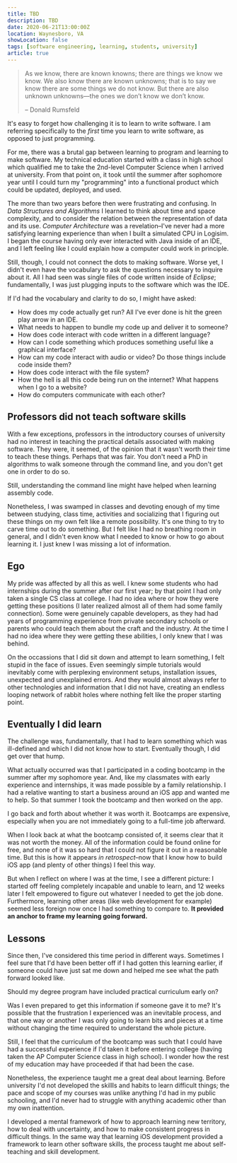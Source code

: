 ```yaml
---
title: TBD
description: TBD
date: 2020-06-21T13:00:00Z
location: Waynesboro, VA
showLocation: false
tags: [software engineering, learning, students, university]
article: true
---
```



> As we know, there are known knowns; there are things we know we know. We also know there are known unknowns; that is to say we know there are some things we do not know. But there are also unknown unknowns—the ones we don’t know we don’t know. 
> 
> – Donald Rumsfeld

It's easy to forget how challenging it is to learn to write software. I am referring specifically to the *first* time you learn to write software, as opposed to just programming. 

For me, there was a brutal gap between learning to program and learning to make software. My technical education started with a class in high school which qualified me to take the 2nd-level Computer Science when I arrived at university. From that point on, it took until the summer after sophomore year until I could turn my "programming" into a functional product which could be updated, deployed, and used.

The more than two years before then were frustrating and confusing. In *Data Structures and Algorithms* I learned to think about time and space complexity, and to consider the relation between the representation of data and its use. *Computer Architecture* was a revelation–I've never had a more satisfying learning experience than when I built a simulated CPU in Logisim. I began the course having only ever interacted with Java inside of an IDE, and I left feeling like I could explain how a computer could work in principle. 

Still, though, I could not connect the dots to making software. Worse yet, I didn't even have the vocabulary to ask the questions necessary to inquire about it. All I had seen was single files of code written inside of *Eclipse*; fundamentally, I was just plugging inputs to the software which was the IDE. 

If I'd had the vocabulary and clarity to do so, I might have asked:
- How does my code actually get run? All I've ever done is hit the green play arrow in an IDE.
- What needs to happen to bundle my code up and deliver it to someone?
- How does code interact with code written in a different language?
- How can I code something which produces something useful like a graphical interface? 
- How can my code interact with audio or video? Do those things include code inside them?
- How does code interact with the file system?
- How the hell is all this code being run on the internet? What happens when I go to a website?
- How do computers communicate with each other? 


## Professors did not teach software skills

With a few exceptions, professors in the introductory courses of university had no interest in teaching the practical details associated with making software. They were, it seemed, of the opinion that it wasn't worth their time to teach these things. Perhaps that was fair. You don't need a PhD in algorithms to walk someone through the command line, and you don't get one in order to do so.

Still, understanding the command line might have helped when learning assembly code.

Nonetheless, I was swamped in classes and devoting enough of my time between studying, class time, activities and socializing that I figuring out these things on my own felt like a remote possibility. It's one thing to try to carve time out to do something. But I felt like I had no breathing room in general, and I didn't even know what I needed to know or how to go about learning it. I just knew I was missing a lot of information.


## Ego

My pride was affected by all this as well. I knew some students who had internships during the summer after our first year; by that point I had only taken a single CS class at college. I had no idea where or how they were getting these positions (I later realized almost all of them had some family connection). Some were genuinely capable developers, as they had had years of programming experience from private secondary schools or parents who could teach them about the craft and the industry. At the time I had no idea where they were getting these abilities, I only knew that I was behind. 

On the occassions that I did sit down and attempt to learn something, I felt stupid in the face of issues. Even seemingly simple tutorials would inevitably come with perplexing environment setups, installation issues, unexpected and unexplained errors. And they would almost always refer to other technologies and information that I did not have, creating an endless looping network of rabbit holes where nothing felt like the proper starting point.


## Eventually I did learn

The challenge was, fundamentally, that I had to learn something which was ill-defined and which I did not know how to start. Eventually though, I did get over that hump.

What actually occurred was that I participated in a coding bootcamp in the summer after my sophomore year. And, like my classmates with early experience and internships, it was made possible by a family relationship. I had a relative wanting to start a business around an iOS app and wanted me to help. So that summer I took the bootcamp and then worked on the app. 

I go back and forth about whether it was worth it. Bootcamps are expensive, especially when you are not immediately going to a full-time job afterward.

When I look back at what the bootcamp consisted of, it seems clear that it was not worth the money. All of the information could be found online for free, and none of it was so hard that I could not figure it out in a reasonable time. But this is how it appears *in retrospect*–now that I know how to build iOS app (and plenty of other things) I feel this way.

But when I reflect on where I was at the time, I see a different picture: I started off feeling completely incapable and unable to learn, and 12 weeks later I felt empowered to figure out whatever I needed to get the job done. Furthermore, learning other areas (like web development for example) seemed less foreign now once I had something to compare to. **It provided an anchor to frame my learning going forward.**


## Lessons

Since then, I've considered this time period in different ways.  Sometimes I feel sure that I'd have been better off if I had gotten this learning earlier, if someone could have just sat me down and helped me see what the path forward looked like.

Should my degree program have included practical curriculum early on?

Was I even prepared to get this information if someone gave it to me? It's possible that the frustration I experienced was an inevitable process, and that one way or another I was only going to learn bits and pieces at a time without changing the time required to understand the whole picture.

Still, I feel that the curriculum of the bootcamp was such that I could have had a successful experience if I'd taken it before entering college (having taken the AP Computer Science class in high school). I wonder how the rest of my education may have proceeded if that had been the case.

Nonetheless, the experience taught me a great deal about learning. Before university I'd not developed the skillls and habits to learn difficult things; the pace and scope of my courses was unlike anything I'd had in my public schooling, and I'd never had to struggle with anything academic other than my own inattention.

I developed a mental framework of how to approach learning new territory, how to deal with uncertainty, and how to make consistent progress in difficult things. In the same way that learning iOS development provided a framework to learn other software skills, the process taught me about self-teaching and skill development.